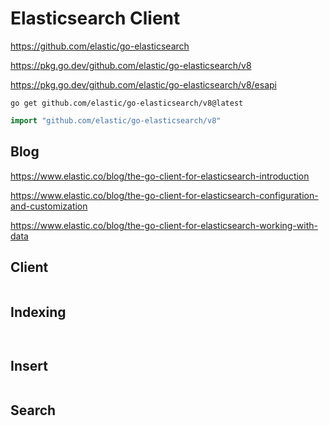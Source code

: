 # Elasticsearch Client

https://github.com/elastic/go-elasticsearch

https://pkg.go.dev/github.com/elastic/go-elasticsearch/v8

https://pkg.go.dev/github.com/elastic/go-elasticsearch/v8/esapi

```shell
go get github.com/elastic/go-elasticsearch/v8@latest
```

```go
import "github.com/elastic/go-elasticsearch/v8"
```

## Blog

https://www.elastic.co/blog/the-go-client-for-elasticsearch-introduction

https://www.elastic.co/blog/the-go-client-for-elasticsearch-configuration-and-customization

https://www.elastic.co/blog/the-go-client-for-elasticsearch-working-with-data

## Client

```go

```

## Indexing

```go

```

```go

```

## Insert

```go

```

## Search

```go

```
